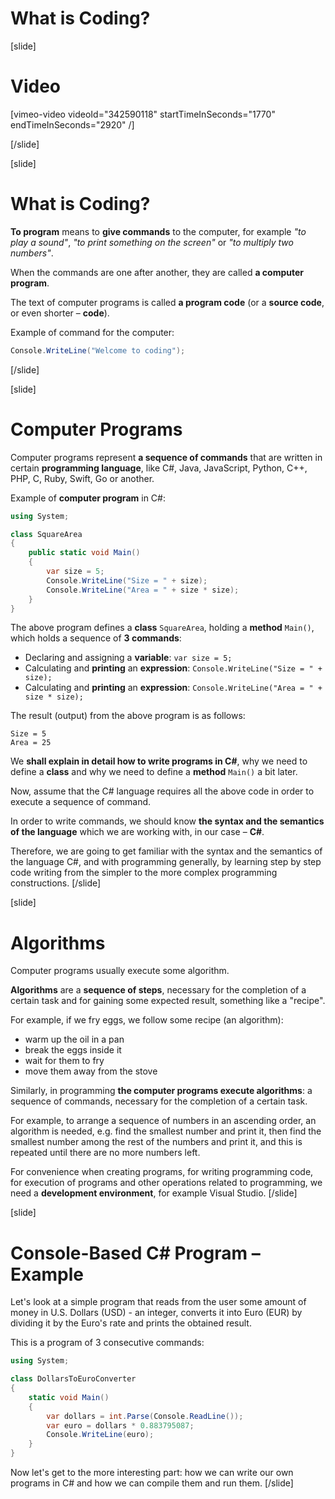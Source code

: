 # What is Coding?

[slide]
# Video

[vimeo-video videoId="342590118" startTimeInSeconds="1770" endTimeInSeconds="2920" /]

[/slide]

[slide]
# What is Coding?
**To program** means to **give commands** to the computer, for example *"to play a sound"*, *"to print something on the screen"* or *"to multiply two numbers"*. 

When the commands are one after another, they are called **a computer program**. 

The text of computer programs is called **a program code** (or a **source code**, or even shorter – **code**).

Example of command for the computer:
```cs live
Console.WriteLine("Welcome to coding");
```
[/slide]

[slide]
# Computer Programs
Computer programs represent **a sequence of commands** that are written in certain **programming language**, like C#, Java, JavaScript, Python, C++, PHP, C, Ruby, Swift, Go or another.

Example of **computer program** in C#:
```cs
using System;

class SquareArea
{
    public static void Main()
    {
        var size = 5;
        Console.WriteLine("Size = " + size);
        Console.WriteLine("Area = " + size * size);
    }
}
```

The above program defines a **class** `SquareArea`, holding a **method** `Main()`, which holds a sequence of **3 commands**:
- Declaring and assigning a **variable**: `var size = 5;`
- Calculating and **printing** an **expression**: `Console.WriteLine("Size = " + size);`
- Calculating and **printing** an **expression**: `Console.WriteLine("Area = " + size * size);`

The result (output) from the above program is as follows:
```
Size = 5
Area = 25
```

We **shall explain in detail how to write programs in C#**, why we need to define a **class** and why we need to define a **method** `Main()` a bit later. 

Now, assume that the C# language requires all the above code in order to execute a sequence of command.

In order to write commands, we should know **the syntax and the semantics of the language** which we are working with, in our case – **C#**. 

Therefore, we are going to get familiar with the syntax and the semantics of the language C#, and with programming generally, by learning step by step code writing from the simpler to the more complex programming constructions.
[/slide]

[slide]
# Algorithms
Computer programs usually execute some algorithm. 

**Algorithms** are a **sequence of steps**, necessary for the completion of a certain task and for gaining some expected result, something like a "recipe".

For example, if we fry eggs, we follow some recipe (an algorithm): 
- warm up the oil in a pan
- break the eggs inside it
- wait for them to fry
- move them away from the stove

Similarly, in programming **the computer programs execute algorithms**: a sequence of commands, necessary for the completion of a certain task. 

For example, to arrange a sequence of numbers in an ascending order, an algorithm is needed, e.g. find the smallest number and print it, then find the smallest number among the rest of the numbers and print it, and this is repeated until there are no more numbers left.

For convenience when creating programs, for writing programming code, for execution of programs and other operations related to programming, we need a **development environment**, for example Visual Studio.
[/slide]

[slide]
# Console-Based C# Program – Example
Let's look at a simple program that reads from the user some amount of money in U.S. Dollars (USD) - an integer, converts it into Euro (EUR) by dividing it by the Euro's rate and prints the obtained result. 

This is a program of 3 consecutive commands:

```csharp
using System;

class DollarsToEuroConverter 
{
    static void Main()
    {
        var dollars = int.Parse(Console.ReadLine());
        var euro = dollars * 0.883795087;
        Console.WriteLine(euro);
    }
}
```

Now let's get to the more interesting part: how we can write our own programs in C# and how we can compile them and run them.
[/slide]